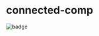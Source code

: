 # connected-comp

![badge](https://github.com/jproyo/upc-miri-tfm/actions/workflows/connected-comp.yml/badge.svg?branch=feature/channels-unagi)
